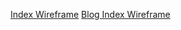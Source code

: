 [Index Wireframe](/week-2/imgs/wireframe-index.md)
[Blog Index Wireframe](/week-2/imgs/wireframe-blog-index.md)